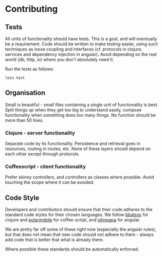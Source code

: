 # Contributing

## Tests

All units of functionality should have tests. This is a goal, and will
eventually be a requirement. Code should be written to make testing easier,
using such techniques as loose coupling and interfaces (cf. protocols in
clojure, services and dependency injection in angular). Avoid depending on the
real world (db, http, io) where you don't absolutely need it.

Run the tests as follows:

```
lein test
```

## Organisation

Small is beautiful - small files containing a single unit of functionality is
best. Split things up when they get too big to understand easily, compose
functionality when something does too many things. No function should be more
than 50 lines.

### Clojure - server functionality

Separate code by its functionality. Persistence and retrieval goes in resources, routing
in routes, etc. None of these layers should depend on each other except through
protocols.

### Coffeescript - client functionality

Prefer skinny controllers, and controllers as classes where possible. Avoid
touching the scope where it can be avoided.

## Code Style

Developers and contributors should ensure that their code adheres to the
standard code styles for their chosen languages. We follow
[bbatsov][clojure-style-guide] for clojure and
[polarmobile][coffee-script-style-guide] for coffee-script, and
[johnpapa][angular-style-guide] for angular.

We are pretty far off some of these right now (especially the angular rules),
but that does not mean that new code should not adhere to them - always add code
that is better that what is already there.

Where possible these standards should be automatically enforced.

[clojure-style-guide]: https://github.com/bbatsov/clojure-style-guide
[coffee-script-style-guide]: https://github.com/polarmobile/coffeescript-style-guide
[angular-style-guide]: https://github.com/johnpapa/angular-styleguide
